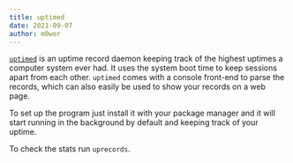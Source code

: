 ```yaml
---
title: uptimed
date: 2021-09-07
author: m0wer
---
```


[`uptimed`](https://github.com/rpodgorny/uptimed) is an uptime record daemon
keeping track of the highest uptimes a computer system ever had. It uses the
system boot time to keep sessions apart from each other. `uptimed` comes with
a console front-end to parse the records, which can also easily be used to
show your records on a web page.

To set up the program just install it with your package manager and it will
start running in the background by default and keeping track of your uptime.

To check the stats run `uprecords`.
